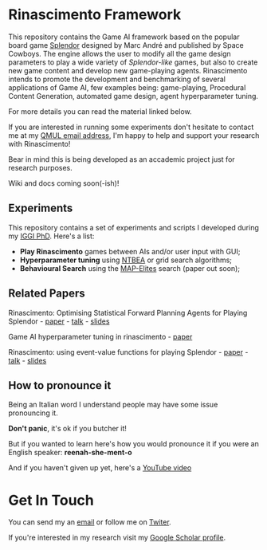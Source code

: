 # Rinascimento Framework

This repository contains the Game AI framework based on the popular board game [Splendor](https://boardgamegeek.com/boardgame/148228/splendor) designed by Marc André and published by Space Cowboys.
The engine allows the user to modify all the game design parameters to play a wide variety of _Splendor-like_ games, but also to create new game content and develop new game-playing agents.
Rinascimento intends to promote the development and benchmarking of several applications of Game AI, few examples being: game-playing, Procedural Content Generation, automated game design, agent hyperparameter tuning.

For more details you can read the material linked below.

If you are interested in running some experiments don't hesitate to contact me at my  [QMUL email address](mailto:i.bravi@qmul.ac.uk), I'm happy to help and support your research with Rinascimento!

Bear in mind this is being developed as an accademic project just for research purposes.

Wiki and docs coming soon(-ish)!

## Experiments

This repository contains a set of experiments and scripts I developed during my [IGGI PhD](iggi.org.uk). Here's a list:
* __Play Rinascimento__ games between AIs and/or user input with GUI;
* __Hyperparameter tuning__ using [NTBEA](https://github.com/SimonLucas/ntbea) or grid search algorithms;
* __Behavioural Search__ using the [MAP-Elites](https://arxiv.org/pdf/1504.04909.pdf) search (paper out soon);

## Related Papers

Rinascimento: Optimising Statistical Forward Planning Agents for Playing Splendor - [paper](https://arxiv.org/pdf/1904.01883.pdf) - [talk]() - [slides](https://github.com/ivanbravi/RinascimentoFramework/raw/master/Media/Rinascimento%20for%20SFP%20-%20Talk%20COG19.pdf)

Game AI hyperparameter tuning in rinascimento - [paper](https://dl.acm.org/doi/pdf/10.1145/3319619.3326842)

Rinascimento: using event-value functions for playing Splendor - [paper](https://arxiv.org/pdf/2006.05894.pdf) - [talk](https://youtu.be/QXt0BPAPz9U) - [slides](https://github.com/ivanbravi/RinascimentoFramework/raw/master/Media/Rinascimento%20EF%20-%20Talk%20COG20.pdf)

## How to pronounce it

Being an Italian word I understand people may have some issue pronouncing it.

__Don't panic__, it's ok if you butcher it!

But if you wanted to learn here's how you would pronounce it if you were an English speaker: __reenah-she-ment-o__

And if you haven't given up yet, here's a [YouTube video](https://www.youtube.com/watch?v=l3dKNIKX-J0)

# Get In Touch

You can send my an [email](mailto:i.bravi@qmul.ac.uk) or follow me on [Twiter](twitter.com/ivanbravi).

If you're interested in my research visit my [Google Scholar profile](https://scholar.google.com/citations?user=xrIZvJoAAAAJ&hl=it&oi=ao).
